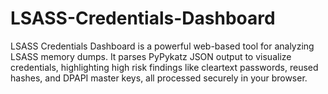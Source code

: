 # LSASS-Credentials-Dashboard
LSASS Credentials Dashboard is a powerful web-based tool for analyzing LSASS memory dumps. It parses PyPykatz JSON output to visualize credentials, highlighting high risk findings like cleartext passwords, reused hashes, and DPAPI master keys, all processed securely in your browser.
